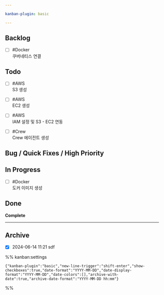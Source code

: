 ```yaml
---

kanban-plugin: basic

---
```


## Backlog

- [ ] #Docker <br>쿠버네티스 연결


## Todo

- [ ] #AWS <br>S3 생성
- [ ] #AWS <br>EC2 생성
- [ ] #AWS <br>IAM 설정 및 S3 - EC2 연동
- [ ] #Crew<br>Crew 에이전트 생성


## Bug / Quick Fixes / High Priority



## In Progress

- [ ] #Docker<br>도커 이미지 생성


## Done

**Complete**


***

## Archive

- [x] 2024-06-14 11:21 sdf

%% kanban:settings
```
{"kanban-plugin":"basic","new-line-trigger":"shift-enter","show-checkboxes":true,"date-format":"YYYY-MM-DD","date-display-format":"YYYY-MM-DD","date-colors":[],"archive-with-date":true,"archive-date-format":"YYYY-MM-DD hh:mm"}
```
%%